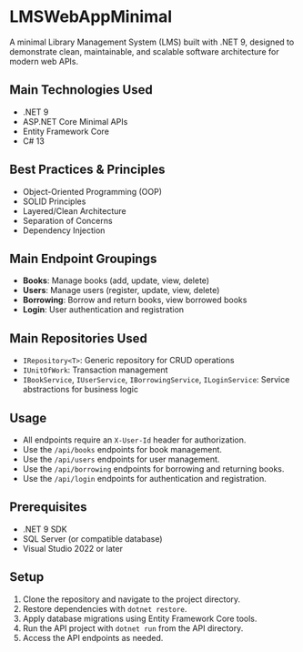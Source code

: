 # LMSWebAppMinimal

A minimal Library Management System (LMS) built with .NET 9, designed to demonstrate clean, maintainable, and scalable software architecture for modern web APIs.

## Main Technologies Used
- .NET 9
- ASP.NET Core Minimal APIs
- Entity Framework Core
- C# 13

## Best Practices & Principles
- Object-Oriented Programming (OOP)
- SOLID Principles
- Layered/Clean Architecture
- Separation of Concerns
- Dependency Injection

## Main Endpoint Groupings
- **Books**: Manage books (add, update, view, delete)
- **Users**: Manage users (register, update, view, delete)
- **Borrowing**: Borrow and return books, view borrowed books
- **Login**: User authentication and registration

## Main Repositories Used
- `IRepository<T>`: Generic repository for CRUD operations
- `IUnitOfWork`: Transaction management
- `IBookService`, `IUserService`, `IBorrowingService`, `ILoginService`: Service abstractions for business logic

## Usage
- All endpoints require an `X-User-Id` header for authorization.
- Use the `/api/books` endpoints for book management.
- Use the `/api/users` endpoints for user management.
- Use the `/api/borrowing` endpoints for borrowing and returning books.
- Use the `/api/login` endpoints for authentication and registration.

## Prerequisites
- .NET 9 SDK
- SQL Server (or compatible database)
- Visual Studio 2022 or later

## Setup
1. Clone the repository and navigate to the project directory.
2. Restore dependencies with `dotnet restore`.
3. Apply database migrations using Entity Framework Core tools.
4. Run the API project with `dotnet run` from the API directory.
5. Access the API endpoints as needed.